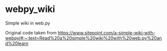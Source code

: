 # webpy_wiki
Simple wiki in web.py

Original code taken from https://www.sitepoint.com/a-simple-wiki-with-webpy/#:~:text=Read%20a%20simple%20wiki%20with%20web.py%20and%20learn


